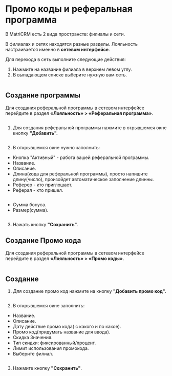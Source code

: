 # Промо коды и реферальная программа

В MatriCRM есть 2 вида пространств: филиалы и сети.&#x20;

В филиалах и сетях находятся разные разделы. Лояльность настраивается именно в **сетевом интерфейсе**.

Для перехода в сеть выполните следующие действия:

1. Нажмите на название филиала в верхнем левом углу.
2. В выпадающем списке выберите нужную вам сеть.

<figure><img src="../../../.gitbook/assets/image (428).png" alt=""><figcaption></figcaption></figure>

## Создание программы

Для создания реферальной программы в сетевом интерфейсе перейдите в раздел **«Лояльность» > «Реферальная программа»**.

<figure><img src="../../../.gitbook/assets/image (429).png" alt=""><figcaption></figcaption></figure>

1. Для создания реферальной программы нажмите в отрывшемся окне кнопку **"Добавить".**

<figure><img src="../../../.gitbook/assets/Без имени (10).png" alt=""><figcaption></figcaption></figure>

2. В открывшемся окне нужно заполнить:&#x20;

* Кнопка "Активный" - работа вашей реферальной программы.
* Название.
* Описание.
* Длина(кода для реферальной программы), просто напишите длину(число), произойдет автоматическое заполнение длинны.
* Реферер - кто приглошает.
* Реферал - кто пришел.&#x20;

<figure><img src="../../../.gitbook/assets/image (430).png" alt=""><figcaption></figcaption></figure>

* Сумма бонуса.
* Размер(сумма).

<figure><img src="../../../.gitbook/assets/image (431).png" alt=""><figcaption></figcaption></figure>

3. Нажать кнопку **"Сохранить"**.

## Создание Промо кода

Для создания реферальной программы в сетевом интерфейсе перейдите в раздел **«Лояльность» > «Промо коды»**.

<figure><img src="../../../.gitbook/assets/image (432).png" alt=""><figcaption></figcaption></figure>

## Создание

1. Для создание промо код нажмите на кнопку **"Добавить промо код".**

<figure><img src="../../../.gitbook/assets/Без имени (11).png" alt=""><figcaption></figcaption></figure>

2. В открывшемся окне заполнить:

* Название.
* Описание.
* Дату действие промо кода( с какого и по какое).
* Промо код(придумать название для ввода).
* Скидка Значения.
* Тип скидки: фиксированный/процент.
* Лимит использования промокода.
* Выберите филиал.

<figure><img src="../../../.gitbook/assets/image (433).png" alt=""><figcaption></figcaption></figure>

3. Нажмите кнопку **"Сохранить"**.
